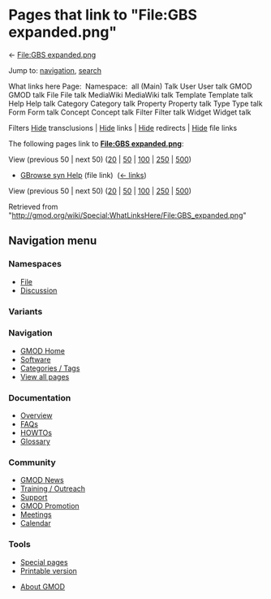 <div id="mw-page-base" class="noprint">

</div>

<div id="mw-head-base" class="noprint">

</div>

<div id="content" class="mw-body" role="main">

<span id="top"></span>

<div id="mw-js-message" style="display:none;">

</div>



# <span dir="auto">Pages that link to "File:GBS expanded.png"</span>

<div id="bodyContent">

<div id="contentSub">

← [File:GBS
expanded.png](/wiki/File:GBS_expanded.png "File:GBS expanded.png")

</div>

<div id="jump-to-nav" class="mw-jump">

Jump to: [navigation](#mw-navigation), [search](#p-search)

</div>

<div id="mw-content-text">

What links here Page:  Namespace:  all (Main) Talk User User talk GMOD
GMOD talk File File talk MediaWiki MediaWiki talk Template Template talk
Help Help talk Category Category talk Property Property talk Type Type
talk Form Form talk Concept Concept talk Filter Filter talk Widget
Widget talk

Filters
[Hide](/mediawiki/index.php?title=Special:WhatLinksHere/File:GBS_expanded.png&hidetrans=1 "Special:WhatLinksHere/File:GBS expanded.png")
transclusions \|
[Hide](/mediawiki/index.php?title=Special:WhatLinksHere/File:GBS_expanded.png&hidelinks=1 "Special:WhatLinksHere/File:GBS expanded.png")
links \|
[Hide](/mediawiki/index.php?title=Special:WhatLinksHere/File:GBS_expanded.png&hideredirs=1 "Special:WhatLinksHere/File:GBS expanded.png")
redirects \|
[Hide](/mediawiki/index.php?title=Special:WhatLinksHere/File:GBS_expanded.png&hideimages=1 "Special:WhatLinksHere/File:GBS expanded.png")
file links

The following pages link to **[File:GBS
expanded.png](/wiki/File:GBS_expanded.png "File:GBS expanded.png")**:

View (previous 50 \| next 50)
([20](/mediawiki/index.php?title=Special:WhatLinksHere/File:GBS_expanded.png&limit=20 "Special:WhatLinksHere/File:GBS expanded.png")
\|
[50](/mediawiki/index.php?title=Special:WhatLinksHere/File:GBS_expanded.png&limit=50 "Special:WhatLinksHere/File:GBS expanded.png")
\|
[100](/mediawiki/index.php?title=Special:WhatLinksHere/File:GBS_expanded.png&limit=100 "Special:WhatLinksHere/File:GBS expanded.png")
\|
[250](/mediawiki/index.php?title=Special:WhatLinksHere/File:GBS_expanded.png&limit=250 "Special:WhatLinksHere/File:GBS expanded.png")
\|
[500](/mediawiki/index.php?title=Special:WhatLinksHere/File:GBS_expanded.png&limit=500 "Special:WhatLinksHere/File:GBS expanded.png"))

- [GBrowse syn Help](/wiki/GBrowse_syn_Help "GBrowse syn Help") (file
  link) ‎ <span class="mw-whatlinkshere-tools">([←
  links](/mediawiki/index.php?title=Special:WhatLinksHere&target=GBrowse+syn+Help "Special:WhatLinksHere"))</span>

View (previous 50 \| next 50)
([20](/mediawiki/index.php?title=Special:WhatLinksHere/File:GBS_expanded.png&limit=20 "Special:WhatLinksHere/File:GBS expanded.png")
\|
[50](/mediawiki/index.php?title=Special:WhatLinksHere/File:GBS_expanded.png&limit=50 "Special:WhatLinksHere/File:GBS expanded.png")
\|
[100](/mediawiki/index.php?title=Special:WhatLinksHere/File:GBS_expanded.png&limit=100 "Special:WhatLinksHere/File:GBS expanded.png")
\|
[250](/mediawiki/index.php?title=Special:WhatLinksHere/File:GBS_expanded.png&limit=250 "Special:WhatLinksHere/File:GBS expanded.png")
\|
[500](/mediawiki/index.php?title=Special:WhatLinksHere/File:GBS_expanded.png&limit=500 "Special:WhatLinksHere/File:GBS expanded.png"))

</div>

<div class="printfooter">

Retrieved from
"<http://gmod.org/wiki/Special:WhatLinksHere/File:GBS_expanded.png>"

</div>

<div id="catlinks" class="catlinks catlinks-allhidden">

</div>

<div class="visualClear">

</div>

</div>

</div>

<div id="mw-navigation">

## Navigation menu

<div id="mw-head">



<div id="left-navigation">

<div id="p-namespaces" class="vectorTabs" role="navigation"
aria-labelledby="p-namespaces-label">

### Namespaces

- <span id="ca-nstab-image"><a href="/wiki/File:GBS_expanded.png" accesskey="c"
  title="View the file page [c]">File</a></span>
- <span id="ca-talk"><a
  href="/mediawiki/index.php?title=File_talk:GBS_expanded.png&amp;action=edit&amp;redlink=1"
  accesskey="t"
  title="Discussion about the content page [t]">Discussion</a></span>

</div>

<div id="p-variants" class="vectorMenu emptyPortlet" role="navigation"
aria-labelledby="p-variants-label">

### 

### Variants[](#)

<div class="menu">

</div>

</div>

</div>

<div id="right-navigation">





</div>



</div>

</div>

</div>

<div id="mw-panel">

<div id="p-logo" role="banner">

<a href="/wiki/Main_Page"
style="background-image: url(http://gmod.org/images/GMOD-cogs.png);"
title="Visit the main page"></a>

</div>

<div id="p-Navigation" class="portal" role="navigation"
aria-labelledby="p-Navigation-label">

### Navigation

<div class="body">

- <span id="n-GMOD-Home">[GMOD Home](/wiki/Main_Page)</span>
- <span id="n-Software">[Software](/wiki/GMOD_Components)</span>
- <span id="n-Categories-.2F-Tags">[Categories /
  Tags](/wiki/Categories)</span>
- <span id="n-View-all-pages">[View all
  pages](/wiki/Special:AllPages)</span>

</div>

</div>

<div id="p-Documentation" class="portal" role="navigation"
aria-labelledby="p-Documentation-label">

### Documentation

<div class="body">

- <span id="n-Overview">[Overview](/wiki/Overview)</span>
- <span id="n-FAQs">[FAQs](/wiki/Category:FAQ)</span>
- <span id="n-HOWTOs">[HOWTOs](/wiki/Category:HOWTO)</span>
- <span id="n-Glossary">[Glossary](/wiki/Glossary)</span>

</div>

</div>

<div id="p-Community" class="portal" role="navigation"
aria-labelledby="p-Community-label">

### Community

<div class="body">

- <span id="n-GMOD-News">[GMOD News](/wiki/GMOD_News)</span>
- <span id="n-Training-.2F-Outreach">[Training /
  Outreach](/wiki/Training_and_Outreach)</span>
- <span id="n-Support">[Support](/wiki/Support)</span>
- <span id="n-GMOD-Promotion">[GMOD
  Promotion](/wiki/GMOD_Promotion)</span>
- <span id="n-Meetings">[Meetings](/wiki/Meetings)</span>
- <span id="n-Calendar">[Calendar](/wiki/Calendar)</span>

</div>

</div>

<div id="p-tb" class="portal" role="navigation"
aria-labelledby="p-tb-label">

### Tools

<div class="body">

- <span id="t-specialpages"><a href="/wiki/Special:SpecialPages" accesskey="q"
  title="A list of all special pages [q]">Special pages</a></span>
- <span id="t-print"><a
  href="/mediawiki/index.php?title=Special:WhatLinksHere/File:GBS_expanded.png&amp;printable=yes"
  rel="alternate" accesskey="p"
  title="Printable version of this page [p]">Printable version</a></span>

</div>

</div>

</div>

</div>

<div id="footer" role="contentinfo">

- <span id="footer-places-about">[About
  GMOD](/wiki/GMOD:About "GMOD:About")</span>

<!-- -->






</div>
